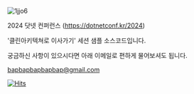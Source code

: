 ![1jjo6](https://github.com/BOBx5/2024_.NET_Conf_CleanArchitecture/assets/55046528/8cb365fa-ba93-4a3f-8af9-c1df7eb0c2ff)

2024 닷넷 컨퍼런스 (https://dotnetconf.kr/2024)

'클린아키텍쳐로 이사가기' 세션 샘플 소스코드입니다.

궁금하신 사항이 있으시다면 아래 이메일로 편하게 물어보셔도 됩니다.

bapbapbapbapbap@gmail.com

[![Hits](https://hits.seeyoufarm.com/api/count/incr/badge.svg?url=https%3A%2F%2Fgithub.com%2FBOBx5%2F2024_.NET_Conf_CleanArchitecture&count_bg=%2379C83D&title_bg=%23555555&icon=&icon_color=%23E7E7E7&title=hits&edge_flat=false)](https://hits.seeyoufarm.com)
